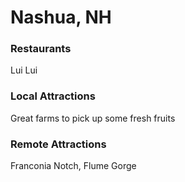 # Nashua, NH

### Restaurants
Lui Lui

### Local Attractions
Great farms to pick up some fresh fruits

### Remote Attractions
Franconia Notch, Flume Gorge
